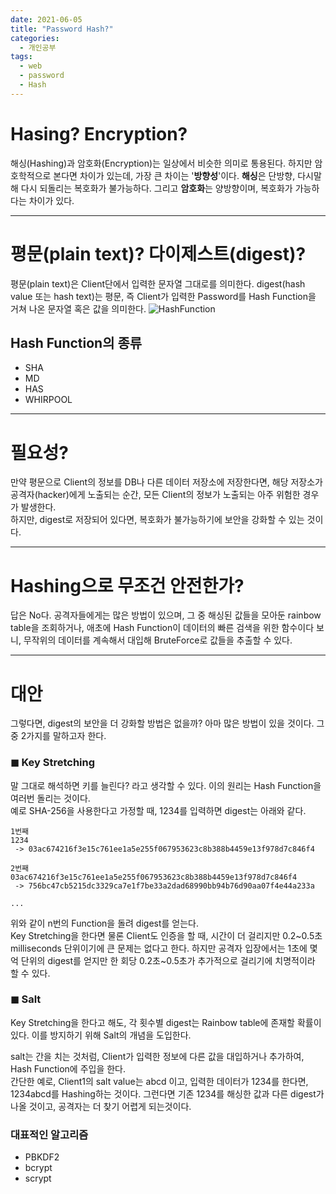 ```yaml
---
date: 2021-06-05
title: "Password Hash?"
categories:
  - 개인공부
tags:
  - web
  - password
  - Hash
---
```


# Hasing? Encryption?

해싱(Hashing)과 암호화(Encryption)는 일상에서 비슷한 의미로 통용된다. 하지만 암호학적으로 본다면 차이가 있는데, 가장 큰 차이는 '**방향성**'이다.
**해싱**은 단방향, 다시말해 다시 되돌리는 복호화가 불가능하다. 그리고 **암호화**는 양방향이며, 복호화가 가능하다는 차이가 있다.

---

# 평문(plain text)? 다이제스트(digest)?

평문(plain text)은 Client단에서 입력한 문자열 그대로를 의미한다. digest(hash value 또는 hash text)는 평문, 즉 Client가 입력한 Password를 Hash Function을 거쳐 나온 문자열 혹은 값을 의미한다.
![HashFunction](https://rnrudxo2872.github.io/assets/images/hash_Function.png)

## Hash Function의 종류

- SHA
- MD
- HAS
- WHIRPOOL

---

# 필요성?

만약 평문으로 Client의 정보를 DB나 다른 데이터 저장소에 저장한다면, 해당 저장소가 공격자(hacker)에게 노출되는 순간, 모든 Client의 정보가 노출되는 아주 위험한 경우가 발생한다.  
하지만, digest로 저장되어 있다면, 복호화가 불가능하기에 보안을 강화할 수 있는 것이다.

---

# Hashing으로 무조건 안전한가?

답은 No다. 공격자들에게는 많은 방법이 있으며, 그 중 해싱된 값들을 모아둔 rainbow table을 조회하거나, 애초에 Hash Function이 데이터의 빠른 검색을 위한 함수이다 보니, 무작위의 데이터를 계속해서 대입해 BruteForce로 값들을 추출할 수 있다.

---

# 대안

그렇다면, digest의 보안을 더 강화할 방법은 없을까? 아마 많은 방법이 있을 것이다. 그 중 2가지를 말하고자 한다.

### ◼ Key Stretching

말 그대로 해석하면 키를 늘린다? 라고 생각할 수 있다. 이의 원리는 Hash Function을 여러번 돌리는 것이다.  
예로 SHA-256을 사용한다고 가정할 때, 1234를 입력하면 digest는 아래와 같다.

```text
1번째
1234
 -> 03ac674216f3e15c761ee1a5e255f067953623c8b388b4459e13f978d7c846f4

2번째
03ac674216f3e15c761ee1a5e255f067953623c8b388b4459e13f978d7c846f4
 -> 756bc47cb5215dc3329ca7e1f7be33a2dad68990bb94b76d90aa07f4e44a233a

...
```

위와 같이 n번의 Function을 돌려 digest를 얻는다.  
Key Stretching을 한다면 물론 Client도 인증을 할 때, 시간이 더 걸리지만 0.2~0.5초 milliseconds 단위이기에 큰 문제는 없다고 한다. 하지만 공격자 입장에서는 1초에 몇억 단위의 digest를 얻지만 한 회당 0.2초~0.5초가 추가적으로 걸리기에 치명적이라 할 수 있다.

### ◼ Salt

Key Stretching을 한다고 해도, 각 횟수별 digest는 Rainbow table에 존재할 확률이 있다. 이를 방지하기 위해 Salt의 개념을 도입한다.

salt는 간을 치는 것처럼, Client가 입력한 정보에 다른 값을 대입하거나 추가하여, Hash Function에 주입을 한다.  
간단한 예로, Client1의 salt value는 abcd 이고, 입력한 데이터가 1234를 한다면, 1234abcd를 Hashing하는 것이다. 그런다면 기존 1234를 해싱한 값과 다른 digest가 나올 것이고, 공격자는 더 찾기 어렵게 되는것이다.

### 대표적인 알고리즘

- PBKDF2
- bcrypt
- scrypt
